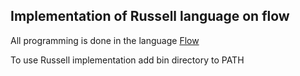 Implementation of Russell language on flow
------------------------------------------

All programming is done in the language  [Flow](https://github.com/area9innovation/flow9)

To use Russell implementation add bin directory to PATH
